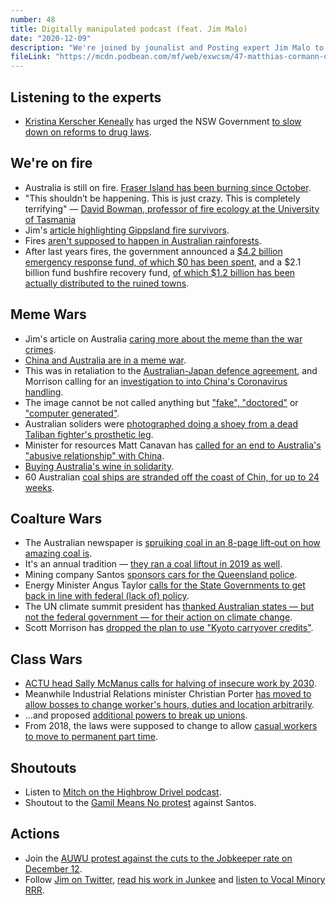 ```yaml
---
number: 48
title: Digitally manipulated podcast (feat. Jim Malo)
date: "2020-12-09"
description: "We're joined by jounalist and Posting expert Jim Malo to discuss Australia's return to our natural state: on fire and mad at foreigners."
fileLink: "https://mcdn.podbean.com/mf/web/exwcsm/47-matthias-cormann-oecd-special.mp3"
---
```


## Listening to the experts

- [Kristina Kerscher Keneally](https://en.wikipedia.org/wiki/Kristina_Keneally) has urged the NSW Government [to slow down on reforms to drug laws](https://www.2gb.com/former-labor-premier-says-nsws-radical-drug-proposal-goes-too-far/).

## We're on fire

- Australia is still on fire. [Fraser Island has been burning since October](https://www.abc.net.au/news/2020-12-01/fraser-island-fire-warning-increased-as-flames-move-south/12938420).
- "This shouldn’t be happening. This is just crazy. This is completely terrifying" — [David Bowman, professor of fire ecology at the University of Tasmania](https://www.ft.com/content/e1792ed1-27e7-4932-91fa-6f77060e3f91)
- Jim's [article highlighting Gippsland fire survivors](https://www.domain.com.au/news/australia-bushfires-how-a-gippsland-family-defended-their-home-from-fire-while-bush-burned-metres-away-924640/).
- Fires [aren't supposed to happen in Australian rainforests](https://www.npr.org/2020/03/28/820294861/fires-where-they-are-not-supposed-to-happen-in-australia-s-ancient-rainforest).
- After last years fires, the government announced a [$4.2 billion emergency response fund, of which $0 has been spent](https://www.finance.gov.au/emergency-response-fund), and a $2.1 billion fund bushfire recovery fund, [of which $1.2 billion has been actually distributed to the ruined towns](https://www.bushfirerecovery.gov.au/progress-to-date/funding).

## Meme Wars

- Jim's article on Australia [caring more about the meme than the war crimes](https://junkee.com/china-australia-meme-war/280675).
- [China and Australia are in a meme war](https://www.abc.net.au/news/2020-11-30/chinese-government-refuses-apology-image-australian-soldier/12936154).
- This was in retaliation to the [Australian-Japan defence agreement](https://www.theguardian.com/australia-news/2020/nov/17/australia-and-japan-agree-in-principle-to-defence-pact-that-will-increase-military-ties), and Morrison calling for an [investigation to into China's Coronavirus handling](https://www.abc.net.au/news/2020-05-20/wha-passes-coronavirus-investigation-australia-what-cost/12265896).
- The image cannot be not called anything but ["fake", "doctored"](https://www.abc.net.au/news/2020-11-30/chinese-government-refuses-apology-image-australian-soldier/12936154) or ["computer generated"](https://www.news.com.au/world/pacific/china-lays-into-nz-pm-jacinda-ardern-for-supporting-australia/news-story/7f82a19b69e7cb2fce017c7d21922792/amp).
- Australian soliders were [photographed doing a shoey from a dead Taliban fighter's prosthetic leg](https://www.theguardian.com/australia-news/2020/dec/01/photo-reveals-australian-soldier-drinking-dead-taliban-prosthetic-leg).
- Minister for resources Matt Canavan has [called for an end to Australia's "abusive relationship" with China](https://www.youtube.com/watch?v=CqEIf5NE-Zc).
- [Buying Australia's wine in solidarity](https://www.smh.com.au/world/europe/will-not-be-bullied-citizens-around-the-world-told-to-buy-australian-wine-in-stand-against-china-20201201-p56jew.html).
- 60 Australian [coal ships are stranded off the coast of Chin, for up to 24 weeks](https://www.theguardian.com/world/2020/nov/28/china-increases-coal-import-quotas-but-australia-likely-to-be-excluded).

## Coalture Wars

- The Australian newspaper is [spruiking coal in an 8-page lift-out on how amazing coal is](https://twitter.com/justdanfornow/status/1334598000358801408).
- It's an annual tradition — [they ran a coal liftout in 2019 as well](https://twitter.com/justdanfornow/status/1334617414927937539). 
- Mining company Santos [sponsors cars for the Queensland police](https://www.couriermail.com.au/news/queensland/police-defend-santos-sponsorship-of-police-cars-after-lock-the-gate-labelled-it-conflict-of-interest/news-story/da3d24723c7b6272166a9cf1768b2d4a).
- Energy Minister Angus Taylor [calls for the State Governments to get back in line with federal (lack of) policy](https://www.smh.com.au/politics/federal/industry-calls-for-national-energy-framework-as-states-go-it-alone-20201123-p56h3w.html). 
- The UN climate summit president has [thanked Australian states — but not the federal government — for their action on climate change](https://www.theguardian.com/environment/2020/dec/02/net-zero-emissions-by-2050-target-climate-summit-president-thanks-australian-states-but-not-morrison-government).
- Scott Morrison has [dropped the plan to use "Kyoto carryover credits"](https://www.smh.com.au/politics/federal/australia-drops-plan-to-use-kyoto-credits-to-meet-paris-climate-target-20201204-p56ko3.html).

## Class Wars

-  [ACTU head Sally McManus calls for halving of insecure work by 2030](https://www.theguardian.com/australia-news/2020/dec/02/actu-head-sally-mcmanus-calls-for-halving-of-insecure-work-by-2030).
- Meanwhile Industrial Relations minister Christian Porter [has moved to allow bosses to change worker's hours, duties and location arbitrarily](https://www.theguardian.com/australia-news/2020/dec/04/coalition-ir-changes-would-allow-bosses-to-change-workers-hours-duties-and-location).
- ...and proposed [additional powers to break up unions](https://www.theguardian.com/australia-news/2020/dec/05/coalition-targets-cfmeu-and-says-it-will-introduce-laws-to-allow-break-up-of-unions). 
- From 2018, the laws were supposed to change to allow [casual workers to move to permanent part time](https://www.businessaustralia.com/how-we-help/be-a-better-employer/getting-legal-advice/can-employees-convert-from-casual-to-permanent-contracts).

## Shoutouts

- Listen to [Mitch on the Highbrow Drivel podcast](http://www.highbrowdrivel.com/1525282/6644839-how-we-the-left-can-stop-losing).
- Shoutout to the [Gamil Means No protest](http://www.climatechangeprotests.net.au/event/gamil-means-no-melbourne-national-day-of-action/) against Santos.

## Actions

- Join the [AUWU protest against the cuts to the Jobkeeper rate on December 12](https://www.facebook.com/events/697211861194138/).
- Follow [Jim on Twitter](https://twitter.com/thejimmalo), [read his work in Junkee](https://junkee.com/activism-djab-wurrung/276377) and [listen to Vocal Minory RRR](https://www.rrr.org.au/explore/programs/vocal-minority).
